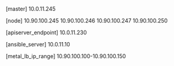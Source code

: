 [master]
10.0.11.245

[node]
10.90.100.245
10.90.100.246
10.90.100.247
10.90.100.250

[apiserver_endpoint]
10.0.11.230

[ansible_server]
10.0.11.10

[metal_lb_ip_range]
10.90.100.100-10.90.100.150